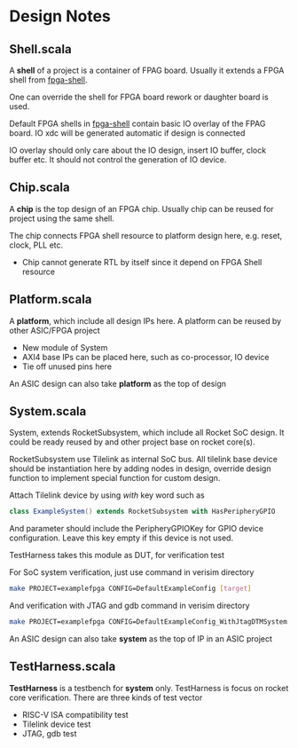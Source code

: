 # Design Notes



## Shell.scala

A **shell** of a project is a container of FPAG board. Usually it extends a FPGA shell from [fpga-shell](https://github.com/jimmysitu/fpga-shells). 

One can override the shell for FPGA board rework or daughter board is used.

Default FPGA shells in  [fpga-shell](https://github.com/jimmysitu/fpga-shells)  contain basic IO overlay  of the FPAG board. IO xdc will be generated automatic if design is connected

IO overlay should only care about the IO design, insert IO buffer, clock buffer etc. It should not control the generation of IO device.

## Chip.scala

A **chip** is the top design of  an FPGA chip. Usually chip can be reused for project using the same shell.

The chip connects FPGA shell resource to platform design here, e.g. reset, clock, PLL etc.

- Chip cannot generate RTL by itself since it depend on FPGA Shell resource

## Platform.scala

A **platform**, which include all design IPs here. A platform can be reused by other ASIC/FPGA project

- New module of System
- AXI4 base IPs can be placed here, such as co-processor, IO device
- Tie off unused pins here

An ASIC design can also take **platform** as the top of design

## System.scala

System, extends RocketSubsystem, which include all Rocket SoC design. It could be ready reused by and other project base on rocket core(s).

RocketSubsystem use Tilelink as internal SoC bus. All tilelink base device should be instantiation here by adding nodes in design, override design function to implement special function for custom design.

Attach Tilelink device by using *with* key word such as

```scala
class ExampleSystem() extends RocketSubsystem with HasPeripheryGPIO
```

And parameter should include the PeripheryGPIOKey for GPIO device configuration. Leave this key empty if this device is not used.

TestHarness takes this module as DUT, for verification test

For SoC system verification, just use command in verisim  directory

```bash
make PROJECT=examplefpga CONFIG=DefaultExampleConfig [target]
```

And verification with JTAG and gdb command in verisim directory

```bash
make PROJECT=examplefpga CONFIG=DefaultExampleConfig_WithJtagDTMSystem [target]
```

An ASIC design can also take **system** as the top of IP in an ASIC project

## TestHarness.scala

**TestHarness** is a testbench for **system** only. TestHarness is focus on rocket core verification. There are three kinds of test vector

- RISC-V ISA compatibility test
- Tilelink device test
- JTAG, gdb test

